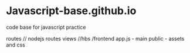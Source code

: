 # Javascript-base.github.io
code base for javascript practice

routes // nodejs routes
views //hbs /frontend
app.js - main
public - assets and css

